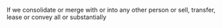 If we consolidate or merge with or into any other person or sell, transfer, lease or convey all or substantially